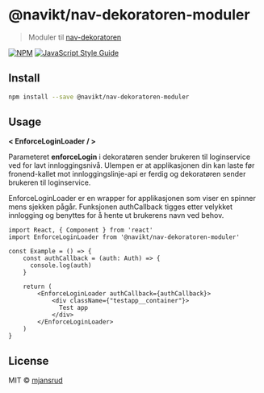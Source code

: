 # @navikt/nav-dekoratoren-moduler

> Moduler til [nav-dekoratoren](https://github.com/navikt/nav-dekoratoren)

[![NPM](https://img.shields.io/npm/v/@navikt/nav-dekoratoren-moduler.svg)](https://www.npmjs.com/package/@navikt/nav-dekoratoren-moduler) [![JavaScript Style Guide](https://img.shields.io/badge/code_style-standard-brightgreen.svg)](https://standardjs.com)

## Install

```bash
npm install --save @navikt/nav-dekoratoren-moduler
```

## Usage

**< EnforceLoginLoader / >**

Parameteret **enforceLogin** i dekoratøren sender brukeren til loginservice ved for lavt innloggingsnivå.
Ulempen er at applikasjonen din kan laste før fronend-kallet mot innloggingslinje-api er ferdig og dekoratøren sender brukeren til loginservice.

EnforceLoginLoader er en wrapper for applikasjonen som viser en spinner mens sjekken pågår. Funksjonen authCallback tigges etter velykket innlogging og benyttes for å hente ut brukerens navn ved behov.
```tsx
import React, { Component } from 'react'
import EnforceLoginLoader from '@navikt/nav-dekoratoren-moduler'

const Example = () => {
    const authCallback = (auth: Auth) => {
      console.log(auth)
    }

    return (
        <EnforceLoginLoader authCallback={authCallback}>
            <div className={"testapp__container"}>
              Test app
            </div>
        </EnforceLoginLoader>
    )
}
```

## License

MIT © [mjansrud](https://github.com/mjansrud)
